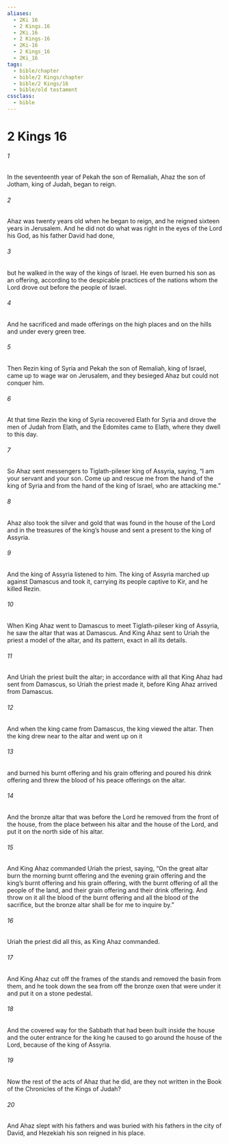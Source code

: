 ```yaml
---
aliases:
  - 2Ki 16
  - 2 Kings.16
  - 2Ki.16
  - 2 Kings-16
  - 2Ki-16
  - 2 Kings_16
  - 2Ki_16
tags:
  - bible/chapter
  - bible/2 Kings/chapter
  - bible/2 Kings/16
  - bible/old testament
cssclass:
  - bible
---
```


# 2 Kings 16

###### 1
In the seventeenth year of Pekah the son of Remaliah, Ahaz the son of Jotham, king of Judah, began to reign.
###### 2
Ahaz was twenty years old when he began to reign, and he reigned sixteen years in Jerusalem. And he did not do what was right in the eyes of the Lord his God, as his father David had done,
###### 3
but he walked in the way of the kings of Israel. He even burned his son as an offering,  according to the despicable practices of the nations whom the Lord drove out before the people of Israel.
###### 4
And he sacrificed and made offerings on the high places and on the hills and under every green tree.
###### 5
Then Rezin king of Syria and Pekah the son of Remaliah, king of Israel, came up to wage war on Jerusalem, and they besieged Ahaz but could not conquer him.
###### 6
At that time Rezin the king of Syria recovered Elath for Syria and drove the men of Judah from Elath, and the Edomites came to Elath, where they dwell to this day.
###### 7
So Ahaz sent messengers to Tiglath-pileser king of Assyria, saying, “I am your servant and your son. Come up and rescue me from the hand of the king of Syria and from the hand of the king of Israel, who are attacking me.”
###### 8
Ahaz also took the silver and gold that was found in the house of the Lord and in the treasures of the king’s house and sent a present to the king of Assyria.
###### 9
And the king of Assyria listened to him. The king of Assyria marched up against Damascus and took it, carrying its people captive to Kir, and he killed Rezin.
###### 10
When King Ahaz went to Damascus to meet Tiglath-pileser king of Assyria, he saw the altar that was at Damascus. And King Ahaz sent to Uriah the priest a model of the altar, and its pattern, exact in all its details.
###### 11
And Uriah the priest built the altar; in accordance with all that King Ahaz had sent from Damascus, so Uriah the priest made it, before King Ahaz arrived from Damascus.
###### 12
And when the king came from Damascus, the king viewed the altar. Then the king drew near to the altar and went up on it
###### 13
and burned his burnt offering and his grain offering and poured his drink offering and threw the blood of his peace offerings on the altar.
###### 14
And the bronze altar that was before the Lord he removed from the front of the house, from the place between his altar and the house of the Lord, and put it on the north side of his altar.
###### 15
And King Ahaz commanded Uriah the priest, saying, “On the great altar burn the morning burnt offering and the evening grain offering and the king’s burnt offering and his grain offering, with the burnt offering of all the people of the land, and their grain offering and their drink offering. And throw on it all the blood of the burnt offering and all the blood of the sacrifice, but the bronze altar shall be for me to inquire by.”
###### 16
Uriah the priest did all this, as King Ahaz commanded.
###### 17
And King Ahaz cut off the frames of the stands and removed the basin from them, and he took down the sea from off the bronze oxen that were under it and put it on a stone pedestal.
###### 18
And the covered way for the Sabbath that had been built inside the house and the outer entrance for the king he caused to go around the house of the Lord, because of the king of Assyria.
###### 19
Now the rest of the acts of Ahaz that he did, are they not written in the Book of the Chronicles of the Kings of Judah?
###### 20
And Ahaz slept with his fathers and was buried with his fathers in the city of David, and Hezekiah his son reigned in his place.


